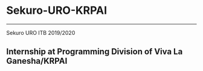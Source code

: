 # Sekuro-URO-KRPAI

-----------------------------------------------------------
Sekuro URO ITB 2019/2020

Internship at Programming Division of Viva La Ganesha/KRPAI
-----------------------------------------------------------
